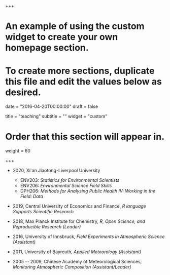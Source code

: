 +++
# An example of using the custom widget to create your own homepage section.
# To create more sections, duplicate this file and edit the values below as desired.

date = "2016-04-20T00:00:00"
draft = false

title = "teaching"
subtitle = ""
widget = "custom"

# Order that this section will appear in.
weight = 60

+++

- 2020, Xi'an Jiaotong-Liverpool University
  - ENV203: *Statistics for Environmental Scientists*
  - ENV206: *Environmental Science Field Skills*
  - DPH206: *Methods for Analysing Public Health IV: Working in the Field: Data*

- 2019, Central University of Economics and Finance, *R language Supports Scientific Research*

- 2018, Max Planck Institute for Chemistry, *R, Open Science, and Reproducible Research (Leader)*

- 2016, University of Innsbruck, *Field Experiments in Atmospheric Science (Assistant)*

- 2011, University of Bayreuth, *Applied Meteorology (Assistant)*

- 2005 -- 2009, Chinese Academy of Meteorological Sciences, *Monitoring Atmospheric Composition (Assistant/Leader)*
